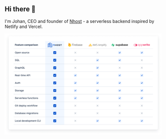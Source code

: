 ## Hi there 👋

I'm Johan, CEO and founder of [Nhost](https://nhost.io) - a serverless backend inspired by Netlify and Vercel.

![Nhost is awesome](./assets/nhost-comparison.png)
